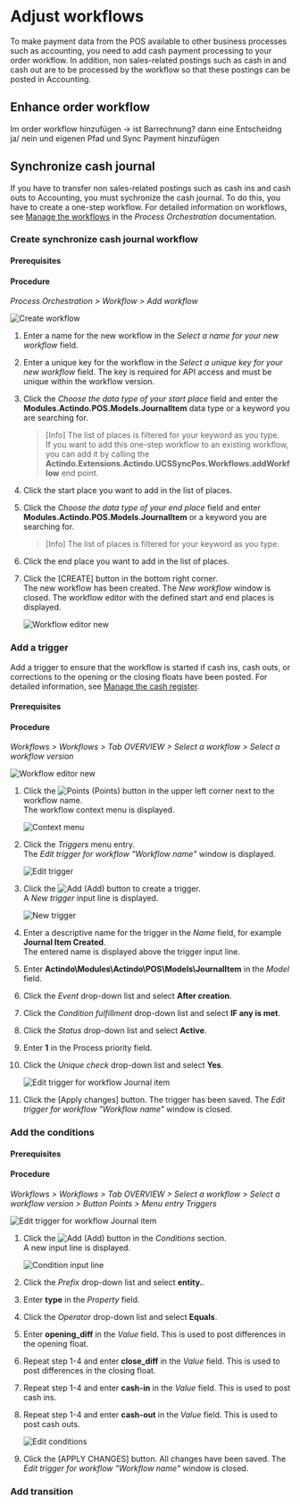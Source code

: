# Adjust workflows

To make payment data from the POS available to other business processes such as accounting, you need to add cash payment processing to your order workflow. In addition, non sales-related postings such as cash in and cash out are to be processed by the workflow so that these postings can be posted in Accounting.


## Enhance order workflow

Im order workflow hinzufügen -> ist Barrechnung? dann eine Entscheidng ja/ nein und eigenen Pfad und Sync Payment hinzufügen

## Synchronize cash journal

If you have to transfer non sales-related postings such as cash ins and cash outs to Accounting, you must sychronize the cash journal. To do this, you have to create a one-step workflow. For detailed information on workflows, see [Manage the workflows](../../ActindoWorkFlow/Operation/01_ManageWorkflows.md) in the *Process Orchestration* documentation.

### Create synchronize cash journal workflow


#### Prerequisites


#### Procedure

*Process Orchestration > Workflow > Add workflow*

![Create workflow](../../Assets/Screenshots/POS/Sales/Workflow/CreateWorkflow.png)

1. Enter a name for the new workflow in the *Select a name for your new workflow* field.

3. Enter a unique key for the workflow in the *Select a unique key for your new workflow* field. The key is required for API access and must be unique within the workflow version.

4. Click the *Choose the data type of your start place* field and enter the **Modules.Actindo.POS.Models.JournalItem** data type or a keyword you are searching for.

    > [Info] The list of places is filtered for your keyword as you type.  
    If you want to add this one-step workflow to an existing workflow, you can add it by calling the **Actindo.Extensions.Actindo.UCSSyncPos.Workflows.addWorkflow** end point.

5. Click the start place you want to add in the list of places. 

6. Click the *Choose the data type of your end place* field and enter **Modules.Actindo.POS.Models.JournalItem** or a keyword you are searching for.

    > [Info] The list of places is filtered for your keyword as you type.

7. Click the end place you want to add in the list of places.  

8. Click the [CREATE] button in the bottom right corner.   
    The new workflow has been created. The *New workflow* window is closed. The workflow editor with the defined start and end places is displayed.  

    ![Workflow editor new](../../Assets/Screenshots/POS/Sales/Workflow/WorkflowEditorNew.png "[Workflow editor new]")


### Add a trigger

 Add a trigger to ensure that the workflow is started if cash ins, cash outs, or corrections to the opening or the closing floats have been posted. For detailed information, see [Manage the cash register](../Operation/05_ManageCashRegister.md).

#### Prerequisites


#### Procedure


*Workflows > Workflows > Tab OVERVIEW > Select a workflow > Select a workflow version*

![Workflow editor new](../../Assets/Screenshots/POS/Sales/Workflow/WorkflowEditorNew.png "[Workflow editor new]")


1. Click the ![Points](../../Assets/Icons/Points02.png "[Points]") (Points) button in the upper left corner next to the workflow name.   
    The workflow context menu is displayed.

    ![Context menu](../../Assets/Screenshots/ActindoWorkFlow/Workflows/ContextMenu.png "[Context menu]")

2. Click the *Triggers* menu entry.  
    The *Edit trigger for workflow "Workflow name"* window is displayed.

    ![Edit trigger](../../Assets/Screenshots/ActindoWorkFlow/Workflows/EditTrigger.png "[Edit trigger]")

3. Click the ![Add](../../Assets/Icons/Plus04.png "[Add]") (Add) button to create a trigger.  
    A *New trigger* input line is displayed.

    ![New trigger](../../Assets/Screenshots/ActindoWorkFlow/Workflows/EditTriggerNewTrigger.png "[New trigger]")

4. Enter a descriptive name for the trigger in the *Name* field, for example **Journal Item Created**.   
    The entered name is displayed above the trigger input line.

5. Enter **Actindo\Modules\Actindo\POS\Models\JournalItem** in the *Model* field.

6. Click the *Event* drop-down list and select **After creation**.

7. Click the *Condition fulfillment* drop-down list and select **IF any is met**.

8. Click the *Status* drop-down list and select **Active**.

9. Enter **1** in the Process priority field.

10. Click the *Unique check* drop-down list and select **Yes**.

    ![Edit trigger for workflow Journal item](../../Assets/Screenshots/POS/Sales/Workflow/CreateTrigger.png "[Edit trigger for workflow Journal item]")

11. Click the [Apply changes] button.
    The trigger has been saved. The *Edit trigger for workflow "Workflow name"* window is closed.


### Add the conditions 


#### Prerequisites

#### Procedure

*Workflows > Workflows > Tab OVERVIEW > Select a workflow > Select a workflow version > Button Points > Menu entry Triggers*

![Edit trigger for workflow Journal item](../../Assets/Screenshots/POS/Sales/Workflow/CreateTrigger.png "[Edit trigger for workflow Journal item]")


1. Click the ![Add](../../Assets/Icons/Plus04.png "[Add]") (Add) button in the *Conditions* section.  
    A new input line is displayed.

    ![Condition input line](../../Assets/Screenshots/POS/Sales/Workflow/AddCondition.png "[Condition input line]")

2. Click the *Prefix* drop-down list and select **entity.**.

3. Enter **type** in the *Property* field.

4. Click the *Operator* drop-down list and select **Equals**.

5. Enter **opening_diff** in the *Value* field. This is used to post differences in the opening float. 

6. Repeat step 1-4 and enter **close_diff** in the *Value* field. This is used to post differences in the closing float. 

7. Repeat step 1-4 and enter **cash-in** in the *Value* field. This is used to post cash ins.

8. Repeat step 1-4 and enter **cash-out** in the *Value* field. This is used to post cash outs.

    ![Edit conditions](../../Assets/Screenshots/POS/Sales/Workflow/EditConditions.png)

9. Click the [APPLY CHANGES] button. 
    All changes have been saved. The *Edit trigger for workflow "Workflow name"* window is closed.


### Add transition






